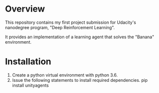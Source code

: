 
# Overview

This repository contains my first project submission for Udacity's nanodegree program, "Deep Reinforcement Learning".

It provides an implementation of a learning agent that solves the "Banana" environment.



# Installation
1. Create a python virtual environment with python 3.6.
2. Issue the following statements to install required dependencies. 
pip install unityagents
